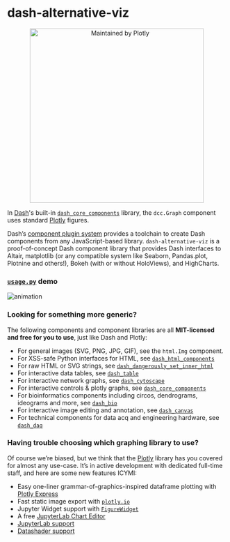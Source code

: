 # dash-alternative-viz

<div align="center">
  <a href="https://dash.plotly.com/project-maintenance">
    <img src="https://dash.plotly.com/assets/images/maintained-by-plotly.png" width="400px" alt="Maintained by Plotly">
  </a>
</div>

In [Dash](https://dash.plot.ly/)'s built-in [`dash_core_components`](https://dash.plot.ly/dash-core-components) library, the `dcc.Graph` component uses standard [Plotly](https://plot.ly/python) figures.

Dash’s [component plugin system](https://dash.plot.ly/plugins) provides a
toolchain to create Dash components from any JavaScript-based library.
`dash-alternative-viz` is a proof-of-concept Dash component library that provides Dash
interfaces to Altair, matplotlib (or any compatible system like Seaborn, Pandas.plot, Plotnine and others!), Bokeh (with or without HoloViews), and HighCharts.

### [`usage.py`](https://github.com/plotly/dash-alternative-viz/blob/master/usage.py) demo

![animation](animation.gif)

### Looking for something more generic?

The following components and component libraries are all **MIT-licensed and free for you to use**, just like Dash and Plotly:

- For general images (SVG, PNG, JPG, GIF), see the `html.Img` component.
- For XSS-safe Python interfaces for HTML, see [`dash_html_components`](https://dash.plot.ly/dash-html-components)
- For raw HTML or SVG strings, see [`dash_dangerously_set_inner_html`](https://github.com/plotly/dash-dangerously-set-inner-html)
- For interactive data tables, see [`dash_table`](https://dash.plot.ly/datatable)
- For interactive network graphs, see [`dash_cytoscape`](https://dash.plot.ly/cytoscape)
- For interactive controls & plotly graphs, see [`dash_core_components`](https://dash.plot.ly/dash-core-components)
- For bioinformatics components including circos, dendrograms, ideograms and more, see [`dash_bio`](https://dash.plot.ly/dash-bio)
- For interactive image editing and annotation, see [`dash_canvas`](https://dash.plot.ly/canvas)
- For technical components for data acq and engineering hardware, see [`dash_daq`](https://dash.plot.ly/dash-daq)

### Having trouble choosing which graphing library to use?

Of course we’re biased, but we think that the [Plotly](https://plot.ly/python) library has you covered
for almost any use-case. It’s in active development with dedicated full-time staff, and here are some new features ICYMI:
- Easy one-liner grammar-of-graphics-inspired dataframe plotting with [Plotly Express](https://medium.com/@plotlygraphs/introducing-plotly-express-808df010143d)
- Fast static image export with [`plotly.io`](https://medium.com/@plotlygraphs/plotly-py-end-of-summer-updates-5422c98b9058)
- Jupyter Widget support with [`FigureWidget`](https://medium.com/@plotlygraphs/introducing-plotly-py-3-0-0-7bb1333f69c6)
- A free [JupyterLab Chart Editor](https://github.com/plotly/jupyterlab-chart-editor)
- [JupyterLab support](https://github.com/plotly/jupyterlab-dash)
- [Datashader support](https://github.com/plotly/dash-datashader)
